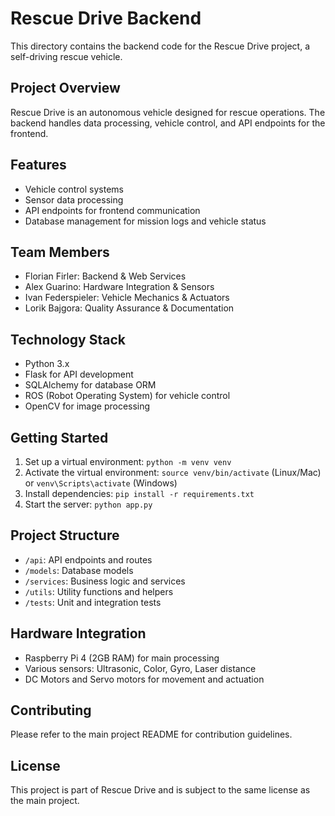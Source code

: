 # Rescue Drive Backend

This directory contains the backend code for the Rescue Drive project, a self-driving rescue vehicle.

## Project Overview

Rescue Drive is an autonomous vehicle designed for rescue operations. The backend handles data processing, vehicle control, and API endpoints for the frontend.

## Features

- Vehicle control systems
- Sensor data processing
- API endpoints for frontend communication
- Database management for mission logs and vehicle status

## Team Members

- Florian Firler: Backend & Web Services
- Alex Guarino: Hardware Integration & Sensors
- Ivan Federspieler: Vehicle Mechanics & Actuators
- Lorik Bajgora: Quality Assurance & Documentation

## Technology Stack

- Python 3.x
- Flask for API development
- SQLAlchemy for database ORM
- ROS (Robot Operating System) for vehicle control
- OpenCV for image processing

## Getting Started

1. Set up a virtual environment: `python -m venv venv`
2. Activate the virtual environment: `source venv/bin/activate` (Linux/Mac) or `venv\Scripts\activate` (Windows)
3. Install dependencies: `pip install -r requirements.txt`
4. Start the server: `python app.py`

## Project Structure

- `/api`: API endpoints and routes
- `/models`: Database models
- `/services`: Business logic and services
- `/utils`: Utility functions and helpers
- `/tests`: Unit and integration tests

## Hardware Integration

- Raspberry Pi 4 (2GB RAM) for main processing
- Various sensors: Ultrasonic, Color, Gyro, Laser distance
- DC Motors and Servo motors for movement and actuation

## Contributing

Please refer to the main project README for contribution guidelines.

## License

This project is part of Rescue Drive and is subject to the same license as the main project.
